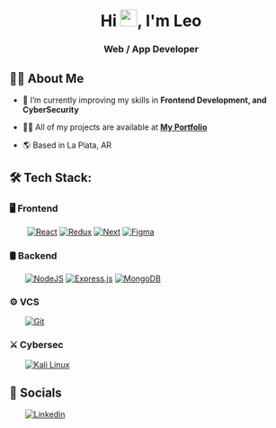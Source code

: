 <h1 align="center">Hi <img src="https://raw.githubusercontent.com/MartinHeinz/MartinHeinz/master/wave.gif" width="30px">, I'm Leo</h1>
<h3 align="center">Web / App Developer</h3>

## 🙋‍♂️ About Me

- 🌱 I’m currently improving my skills in **Frontend Development, and CyberSecurity**

- 👨‍💻 All of my projects are available at **[My Portfolio](#)**

- 🌎 Based in La Plata, AR

## 🛠️ Tech Stack:



### 🖥 Frontend 

<div>
  &nbsp;&nbsp;&nbsp;&nbsp;&nbsp;&nbsp;&nbsp;
  <a href="#"><img  alt="React" src="https://img.shields.io/badge/react-%2320232a.svg?style=for-the-badge&logo=react&logoColor=%2361DAFB"/></a>
  <a href="#"><img  alt="Redux" src="https://img.shields.io/badge/redux-%23593d88.svg?style=for-the-badge&logo=redux&logoColor=white"/></a>
  <a href="#"><img  alt="Next" src="https://img.shields.io/badge/-Next.js-0A1A2F?style=for-the-badge&logo=next.js&color=black"/></a>
  <a href="#"><img  alt="Figma" src="https://img.shields.io/badge/-Figma-0A1A2F?style=for-the-badge&logo=figma&color=f76e5f&logoColor=white"/></a>

</div>
<a href=""></a>

### 🛢 Backend 

<div>
  &nbsp;&nbsp;&nbsp;&nbsp;&nbsp;&nbsp;&nbsp;<a href="#"><img  alt="NodeJS" src="https://img.shields.io/badge/node.js-%2343853D.svg?style=for-the-badge&logo=node-dot-js&logoColor=white"/></a>
  <a href="#"><img  alt="Express.js" src="https://img.shields.io/badge/express.js-%23404d59.svg?style=for-the-badge&logo=express&logoColor=%2361DAFB"/></a>
  <a href="#"><img  alt="MongoDB" src ="https://img.shields.io/badge/MongoDB-%234ea94b.svg?style=for-the-badge&logo=mongodb&logoColor=white"/></a>
</div>


### ⚙️ VCS 

<div>
  &nbsp;&nbsp;&nbsp;&nbsp;&nbsp;&nbsp;&nbsp;<a href="#"><img  alt="Git" src="https://img.shields.io/badge/-Git-0A1A2F?style=for-the-badge&logo=git"/></a>
</div>


### ⚔️ Cybersec 

<div>
  &nbsp;&nbsp;&nbsp;&nbsp;&nbsp;&nbsp;&nbsp;<a href="#"><img  alt="Kali Linux" src="https://img.shields.io/badge/Kali-268BEE?style=for-the-badge&logo=kalilinux&logoColor=white"/></a>
</div>

## 🤝 Socials

<div>
  &nbsp;&nbsp;&nbsp;&nbsp;&nbsp;&nbsp;&nbsp;<a href="https://www.linkedin.com/in/cristian-leonardo-barros-monzon/" target="_blank"><img  alt="Linkedin" src="https://img.shields.io/badge/linkedin-%230077B5.svg?style=for-the-badge&logo=linkedin&logoColor=white"/></a>
  
  
</div>
